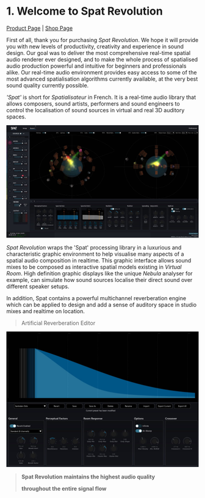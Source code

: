 # 1. Welcome to Spat Revolution
[Product Page](https://www.flux.audio/project/spat-revolution/) 
| [Shop Page](https://shop.flux.audio/en_US/products/spat-revolution)

First of all, thank you for purchasing _Spat Revolution_. We hope it will provide you
with new levels of productivity, creativity and experience in sound design. Our goal
was to deliver the most comprehensive real-time spatial audio renderer ever designed, and to make the whole process of spatialised audio production powerful
and intuitive for beginners and professionals alike. Our real-time audio environment provides easy access to some of the most advanced spatialisation algorithms
currently available, at the very best sound quality currently possible.

_'Spat'_ is short for _Spatialisateur_ in French. It is a real-time audio library that allows
composers, sound artists, performers and sound engineers to control the localisation of sound sources in virtual and real 3D auditory spaces.

![](../include/SpatRevolution_UserGuide_-006.jpg)

_Spat Revolution_ wraps the 'Spat' processing library in a luxurious and characteristic
graphic environment to help visualise many aspects of a spatial audio composition
in realtime. This graphic interface allows sound mixes to be composed as interactive spatial models existing in _Virtual Room_. High definition graphic displays like
the unique _Nebula_ analyser for example, can simulate how sound sources localise
their direct sound over different speaker setups.

In addition, Spat contains a powerful multichannel reverberation engine which can
be applied to design and add a sense of auditory space in studio mixes and realtime on location.


> Artificial Reverberation Editor

![](../include/SpatRevolution_UserGuide_-008.jpg)

> **Spat Revolution maintains the highest audio quality**
>
> **throughout the entire signal flow**

